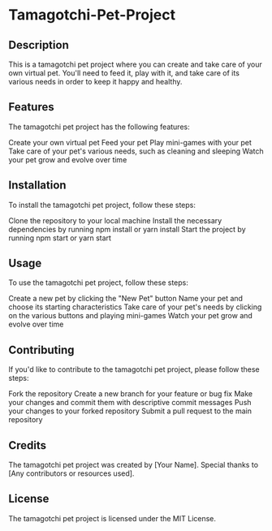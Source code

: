 # Tamagotchi-Pet-Project


## Description
This is a tamagotchi pet project where you can create and take care of your own virtual pet. You'll need to feed it, play with it, and take care of its various needs in order to keep it happy and healthy.

## Features
The tamagotchi pet project has the following features:

Create your own virtual pet
Feed your pet
Play mini-games with your pet
Take care of your pet's various needs, such as cleaning and sleeping
Watch your pet grow and evolve over time

## Installation
To install the tamagotchi pet project, follow these steps:

Clone the repository to your local machine
Install the necessary dependencies by running npm install or yarn install
Start the project by running npm start or yarn start

## Usage
To use the tamagotchi pet project, follow these steps:

Create a new pet by clicking the "New Pet" button
Name your pet and choose its starting characteristics
Take care of your pet's needs by clicking on the various buttons and playing mini-games
Watch your pet grow and evolve over time

## Contributing
If you'd like to contribute to the tamagotchi pet project, please follow these steps:

Fork the repository
Create a new branch for your feature or bug fix
Make your changes and commit them with descriptive commit messages
Push your changes to your forked repository
Submit a pull request to the main repository

## Credits
The tamagotchi pet project was created by [Your Name]. Special thanks to [Any contributors or resources used].

## License
The tamagotchi pet project is licensed under the MIT License.
